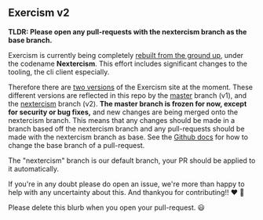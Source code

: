 ## Exercism v2

**TLDR: Please open any pull-requests with the nextercism branch as the base
branch.**

Exercism is currently being completely [rebuilt from the ground up](https://github.com/exercism/v2-feedback), under the codename **Nextercism**.
This effort includes significant changes to the tooling, the cli client
especially.

Therefore there are [two versions](https://v2.exercism.io/) of the Exercism site
at the moment. These different versions are reflected in this repo by the
[master](https://github.com/exercism/go/tree/master) branch (v1), and the
[nextercism](https://github.com/exercism/go/tree/nextercism) branch (v2). **The
master branch is frozen for now, except for security or bug fixes,** and new
changes are being merged onto the nextercism branch. This means that any changes
should be made in a branch based off the nextercism branch and any pull-requests
should be made with the nextercism branch as base. See the [Github docs](https://github.com/blog/2224-change-the-base-branch-of-a-pull-request) for
how to change the base branch of a pull-request.

The "nextercism" branch is our default branch, your PR should be applied to it
automatically.

If you're in any doubt please do open an issue, we're more than happy to help
with any uncertainty about this. And thankyou for contributing!! :heart: :tada:

Please delete this blurb when you open your pull-request. :smiley:
